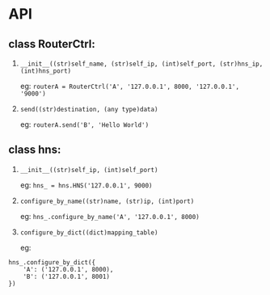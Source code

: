 # API
## class RouterCtrl:
1. `__init__((str)self_name, (str)self_ip, (int)self_port, (str)hns_ip, (int)hns_port)`

    eg: `routerA = RouterCtrl('A', '127.0.0.1', 8000, '127.0.0.1', '9000')`

2. `send((str)destination, (any type)data)`

    eg: `routerA.send('B', 'Hello World')`

## class hns:
1. `__init__((str)self_ip, (int)self_port)`

    eg: `hns_ = hns.HNS('127.0.0.1', 9000)`

2. `configure_by_name((str)name, (str)ip, (int)port)`

    eg: `hns_.configure_by_name('A', '127.0.0.1', 8000)`

3. `configure_by_dict((dict)mapping_table)`

    eg:
```
hns_.configure_by_dict({
    'A': ('127.0.0.1', 8000),
    'B': ('127.0.0.1', 8001)
})
```